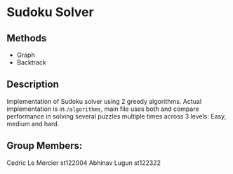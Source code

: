 # Sudoku Solver


## Methods
* Graph
* Backtrack


## Description
Implementation of Sudoku solver using 2 greedy algorithms. Actual implementation is in `/algorithms`, main file uses both and compare performance in solving several puzzles multiple times across 3 levels: Easy, medium and hard.

## Group Members:
Cedric Le Mercier st122004
Abhinav Lugun st122322
